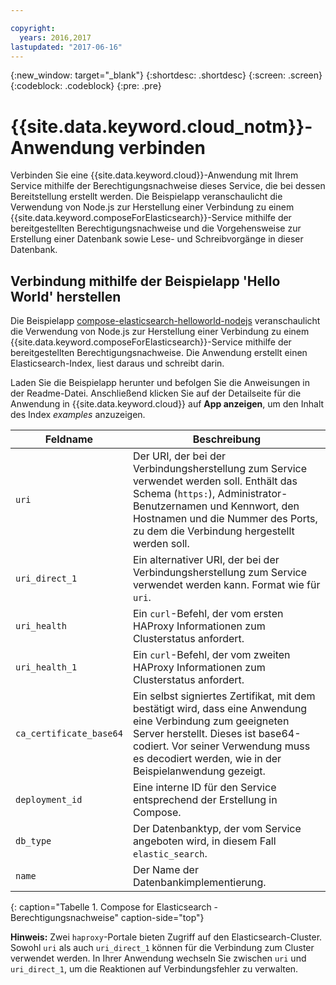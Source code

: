 ```yaml
---

copyright:
  years: 2016,2017
lastupdated: "2017-06-16"
---
```


{:new_window: target="_blank"}
{:shortdesc: .shortdesc}
{:screen: .screen}
{:codeblock: .codeblock}
{:pre: .pre}

# {{site.data.keyword.cloud_notm}}-Anwendung verbinden

Verbinden Sie eine {{site.data.keyword.cloud}}-Anwendung mit Ihrem Service mithilfe der Berechtigungsnachweise dieses Service, die bei dessen Bereitstellung erstellt werden. Die Beispielapp veranschaulicht die Verwendung von Node.js zur Herstellung einer Verbindung zu einem {{site.data.keyword.composeForElasticsearch}}-Service mithilfe der bereitgestellten Berechtigungsnachweise und die Vorgehensweise zur Erstellung einer Datenbank sowie Lese- und Schreibvorgänge in dieser Datenbank. 

## Verbindung mithilfe der Beispielapp 'Hello World' herstellen

Die Beispielapp [compose-elasticsearch-helloworld-nodejs](https://github.com/IBM-Bluemix/compose-elasticsearch-helloworld-nodejs) veranschaulicht die Verwendung von Node.js zur Herstellung einer Verbindung zu einem {{site.data.keyword.composeForElasticsearch}}-Service mithilfe der bereitgestellten Berechtigungsnachweise. Die Anwendung erstellt einen Elasticsearch-Index, liest daraus und schreibt darin. 

Laden Sie die Beispielapp herunter und befolgen Sie die Anweisungen in der Readme-Datei. Anschließend klicken Sie auf der Detailseite für die Anwendung in {{site.data.keyword.cloud}} auf **App anzeigen**, um den Inhalt des Index *examples* anzuzeigen.

Feldname|Beschreibung
----------|-----------
`uri`|Der URI, der bei der Verbindungsherstellung zum Service verwendet werden soll. Enthält das Schema (`https:`), Administrator-Benutzernamen und Kennwort, den Hostnamen und die Nummer des Ports, zu dem die Verbindung hergestellt werden soll.
`uri_direct_1`|Ein alternativer URI, der bei der Verbindungsherstellung zum Service verwendet werden kann. Format wie für `uri`.
`uri_health`|Ein `curl`-Befehl, der vom ersten HAProxy Informationen zum Clusterstatus anfordert.
`uri_health_1`|Ein `curl`-Befehl, der vom zweiten HAProxy Informationen zum Clusterstatus anfordert.
`ca_certificate_base64`|Ein selbst signiertes Zertifikat, mit dem bestätigt wird, dass eine Anwendung eine Verbindung zum geeigneten Server herstellt. Dieses ist base64-codiert. Vor seiner Verwendung muss es decodiert werden, wie in der Beispielanwendung gezeigt.
`deployment_id`|Eine interne ID für den Service entsprechend der Erstellung in Compose.
`db_type`|Der Datenbanktyp, der vom Service angeboten wird, in diesem Fall `elastic_search`.
`name`|Der Name der Datenbankimplementierung.
{: caption="Tabelle 1. Compose for Elasticsearch - Berechtigungsnachweise" caption-side="top"}

**Hinweis:** Zwei `haproxy`-Portale bieten Zugriff auf den Elasticsearch-Cluster. Sowohl `uri` als auch `uri_direct_1` können für die Verbindung zum Cluster verwendet werden. In Ihrer Anwendung wechseln Sie zwischen `uri` und `uri_direct_1`, um die Reaktionen auf Verbindungsfehler zu verwalten.
